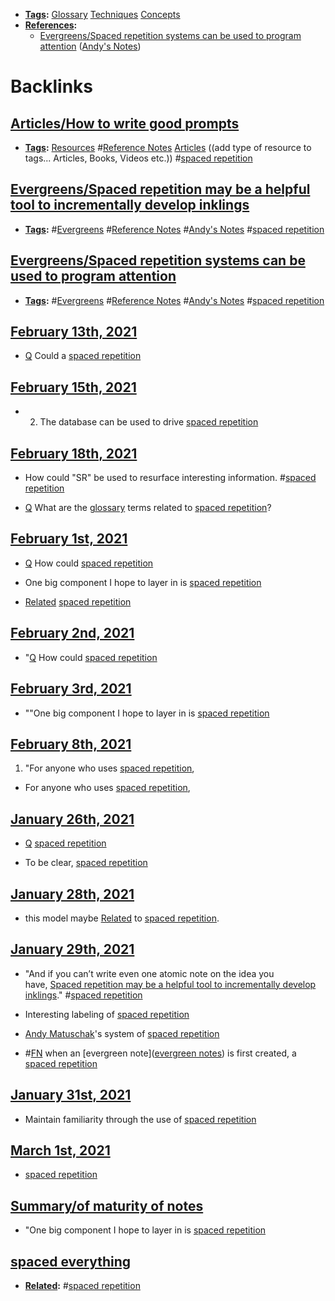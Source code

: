 - **[Tags](<Tags.md>):** [Glossary](<Glossary.md>) [Techniques](<Techniques.md>) [Concepts](<Concepts.md>)
- **[References](<References.md>):**
    - [Evergreens/Spaced repetition systems can be used to program attention](<Evergreens/Spaced repetition systems can be used to program attention.md>) ([Andy's Notes](<Andy's Notes.md>))

# Backlinks
## [Articles/How to write good prompts](<Articles/How to write good prompts.md>)
- **[Tags](<Tags.md>):** [Resources](<Resources.md>) #[Reference Notes](<Reference Notes.md>) [Articles](<Articles.md>) ((add type of resource to tags... Articles, Books, Videos etc.)) #[spaced repetition](<spaced repetition.md>)

## [Evergreens/Spaced repetition may be a helpful tool to incrementally develop inklings](<Evergreens/Spaced repetition may be a helpful tool to incrementally develop inklings.md>)
- **[Tags](<Tags.md>):** #[Evergreens](<Evergreens.md>) #[Reference Notes](<Reference Notes.md>) #[Andy's Notes](<Andy's Notes.md>) #[spaced repetition](<spaced repetition.md>)

## [Evergreens/Spaced repetition systems can be used to program attention](<Evergreens/Spaced repetition systems can be used to program attention.md>)
- **[Tags](<Tags.md>):** #[Evergreens](<Evergreens.md>) #[Reference Notes](<Reference Notes.md>) #[Andy's Notes](<Andy's Notes.md>) #[spaced repetition](<spaced repetition.md>)

## [February 13th, 2021](<February 13th, 2021.md>)
- [Q](<Q.md>) Could a [spaced repetition](<spaced repetition.md>)

## [February 15th, 2021](<February 15th, 2021.md>)
- 2) The database can be used to drive [spaced repetition](<spaced repetition.md>)

## [February 18th, 2021](<February 18th, 2021.md>)
- How could "SR" be used to resurface interesting information. #[spaced repetition](<spaced repetition.md>)

- [Q](<Q.md>) What are the [glossary](<glossary.md>) terms related to [spaced repetition](<spaced repetition.md>)?

## [February 1st, 2021](<February 1st, 2021.md>)
- [Q](<Q.md>) How could [spaced repetition](<spaced repetition.md>)

- One big component I hope to layer in is [spaced repetition](<spaced repetition.md>)

- [Related](<Related.md>) [spaced repetition](<spaced repetition.md>)

## [February 2nd, 2021](<February 2nd, 2021.md>)
- "[Q](<Q.md>) How could [spaced repetition](<spaced repetition.md>)

## [February 3rd, 2021](<February 3rd, 2021.md>)
- ""One big component I hope to layer in is [spaced repetition](<spaced repetition.md>)

## [February 8th, 2021](<February 8th, 2021.md>)
1. "For anyone who uses [spaced repetition](<spaced repetition.md>),

- For anyone who uses [spaced repetition](<spaced repetition.md>),

## [January 26th, 2021](<January 26th, 2021.md>)
- [Q](<Q.md>) [spaced repetition](<spaced repetition.md>)

- To be clear, [spaced repetition](<spaced repetition.md>)

## [January 28th, 2021](<January 28th, 2021.md>)
- this model maybe [Related](<Related.md>) to [spaced repetition](<spaced repetition.md>).

## [January 29th, 2021](<January 29th, 2021.md>)
- "And if you can’t write even one atomic note on the idea you have, [Spaced repetition may be a helpful tool to incrementally develop inklings](https://notes.andymatuschak.org/z7iCjRziX6V6unNWL81yc2dJicpRw2Cpp9MfQ)." #[spaced repetition](<spaced repetition.md>)

- Interesting labeling of [spaced repetition](<spaced repetition.md>)

- [Andy Matuschak](<Andy Matuschak.md>)'s system of [spaced repetition](<spaced repetition.md>)

- #[FN](<FN.md>) when an [evergreen note]([evergreen notes](<evergreen notes.md>)) is first created, a [spaced repetition](<spaced repetition.md>)

## [January 31st, 2021](<January 31st, 2021.md>)
- Maintain familiarity through the use of [spaced repetition](<spaced repetition.md>)

## [March 1st, 2021](<March 1st, 2021.md>)
- [spaced repetition](<spaced repetition.md>)

## [Summary/of maturity of notes](<Summary/of maturity of notes.md>)
- "One big component I hope to layer in is [spaced repetition](<spaced repetition.md>)

## [spaced everything](<spaced everything.md>)
- **[Related](<Related.md>):** #[spaced repetition](<spaced repetition.md>)

